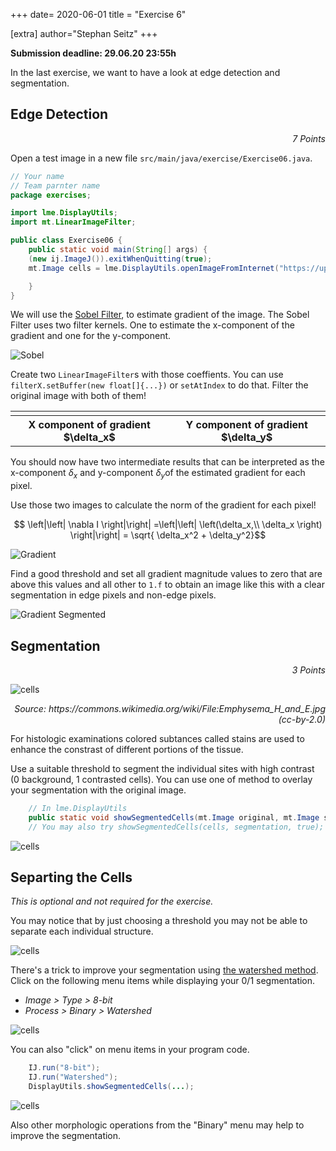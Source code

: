 +++
date= 2020-06-01
title = "Exercise 6"

[extra]
author="Stephan Seitz"
+++


**Submission deadline: 29.06.20 23:55h**

In the last exercise, we want to have a look at edge detection and segmentation.

## Edge Detection
<P align=right> <i>7 Points</i>


Open a test image in a new file `src/main/java/exercise/Exercise06.java`.

```java
// Your name
// Team parnter name
package exercises;

import lme.DisplayUtils;
import mt.LinearImageFilter;

public class Exercise06 {
    public static void main(String[] args) {
	(new ij.ImageJ()).exitWhenQuitting(true);
	mt.Image cells = lme.DisplayUtils.openImageFromInternet("https://upload.wikimedia.org/wikipedia/commons/8/86/Emphysema_H_and_E.jpg", ".jpg");

    }
}
```

We will use the [Sobel Filter](https://en.wikipedia.org/wiki/Sobel_operator), to estimate gradient of the image.
The Sobel Filter uses two filter kernels. One to estimate the x-component of the gradient and one for the y-component.

![Sobel](../sobel.png)

Create two `LinearImageFilter`s with those coeffients. You can use `filterX.setBuffer(new float[]{...})`
or `setAtIndex` to do that.
Filter the original image with both of them!

<table>
    <tr>
	<td><img src="../cell2_EdgesX.png" alt=""></td>
	<td><img src="../cell2_EdgesY.png" alt=""></td>
    </tr>
    <tr>
	<th>X component of gradient $\delta_x$</th>
	<th>Y component of gradient $\delta_y$</th>
    </tr>
</table>

You should now have two intermediate results that can be interpreted as the x-component $\delta_x$
and y-component $\delta_y$of the estimated gradient for each pixel.


Use those two images to calculate the norm of the gradient for each pixel!

$$ \left|\left| \nabla I \right|\right| =\left|\left| \left(\delta_x,\\ \delta_x \right) \right|\right| = \sqrt{ \delta_x^2 + \delta_y^2}$$


![Gradient](../cell2_GradientMagnitude.png)

Find a good threshold and set all gradient magnitude values to zero that are above this values and all other to `1.f` to
obtain an image like this with a clear segmentation in edge pixels and non-edge pixels.

![Gradient Segmented](../cell2_GradientSegmented.png)

## Segmentation

<P align=right> <i>3 Points</i>

![cells](https://upload.wikimedia.org/wikipedia/commons/8/86/Emphysema_H_and_E.jpg)

<P align=right> <i>Source: https://commons.wikimedia.org/wiki/File:Emphysema_H_and_E.jpg (cc-by-2.0)</i>

For histologic examinations colored subtances called stains are used to enhance the constrast
of different portions of the tissue.

Use a suitable threshold to segment the individual sites with high contrast (0 background, 1 contrasted cells).
You can use one of method to overlay your segmentation with the original image.

```java
    // In lme.DisplayUtils
    public static void showSegmentedCells(mt.Image original, mt.Image segmented) 
    // You may also try showSegmentedCells(cells, segmentation, true); with the newest version DisplayUtils
```


![cells](../SegmentationOnImageNoWatershed.png)

## Separting the Cells
*This is optional and not required for the exercise.*

You may notice that by just choosing a threshold you may not be able to separate each individual structure.

![cells](../cell2_segmented.png)

There's a trick to improve your segmentation using [the watershed method](https://en.wikipedia.org/wiki/Watershed_%28image_processing%29). 
Click on the following menu items while displaying your 0/1 segmentation.

-  *Image > Type > 8-bit*
-  *Process > Binary > Watershed*

![cells](../cell2_segmented_watershed.png)

You can also "click" on menu items in your program code.

```java
    IJ.run("8-bit");
    IJ.run("Watershed");
    DisplayUtils.showSegmentedCells(...);
```

![cells](../SegmentationOnImage.png)

Also other morphologic operations from the "Binary" menu may help to improve the segmentation.

<!--## Morphologic Operations-->


<!--<P align=right> <i>5 Bonus points</i>-->

<!--[>![Breast Cancer](../one_color.png)<]-->
<!--![Breast Cancer](../one_color.png)-->

